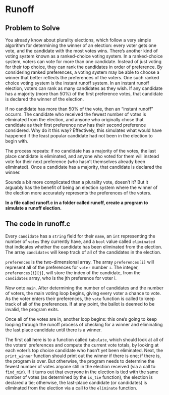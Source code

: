 # Runoff
## Problem to Solve
You already know about plurality elections, which follow a very simple algorithm for determining the winner of an election: every voter gets one vote, and the candidate with the most votes wins.
There’s another kind of voting system known as a ranked-choice voting system. In a ranked-choice system, voters can vote for more than one candidate. Instead of just voting for their top choice, they can rank the candidates in order of preference. 
By considering ranked preferences, a voting system may be able to choose a winner that better reflects the preferences of the voters.
One such ranked choice voting system is the instant runoff system. In an instant runoff election, voters can rank as many candidates as they wish. If any candidate has a majority (more than 50%) of the first preference votes, that candidate is declared the winner of the election.

If no candidate has more than 50% of the vote, then an “instant runoff” occurrs. The candidate who received the fewest number of votes is eliminated from the election, and anyone who originally chose that candidate as their first preference now has their second preference considered. Why do it this way? Effectively, this simulates what would have happened if the least popular candidate had not been in the election to begin with.

The process repeats: if no candidate has a majority of the votes, the last place candidate is eliminated, and anyone who voted for them will instead vote for their next preference (who hasn’t themselves already been eliminated). Once a candidate has a majority, that candidate is declared the winner.

Sounds a bit more complicated than a plurality vote, doesn’t it? But it arguably has the benefit of being an election system where the winner of the election more accurately represents the preferences of the voters. 

**In a file called runoff.c in a folder called runoff, create a program to simulate a runoff election.**

## The code in runoff.c
Every ```candidate``` has a ```string``` field for their ```name```, an ```int``` representing the number of ```votes``` they currently have, and a ```bool``` value called ```eliminated``` that indicates whether the candidate has been eliminated from the election. The array ```candidates``` will keep track of all of the candidates in the election.

```preferences``` is the two-dimensional array. The array ```preferences[i]``` will represent all of the preferences for ```voter``` number ```i```. The integer, ```preferences[i][j]```, will store the index of the candidate, from the ```candidates``` array, who is the jth preference for voter i.

Now onto ```main```. After determining the number of candidates and the number of voters, the main voting loop begins, giving every voter a chance to vote. As the voter enters their preferences, the ```vote``` function is called to keep track of all of the preferences. If at any point, the ballot is deemed to be invalid, the program exits.

Once all of the votes are in, another loop begins: this one’s going to keep looping through the runoff process of checking for a winner and eliminating the last place candidate until there is a winner.

The first call here is to a function called ```tabulate```, which should look at all of the voters’ preferences and compute the current vote totals, by looking at each voter’s top choice candidate who hasn’t yet been eliminated. Next, the ```print_winner``` function should print out the winner if there is one; if there is, the program is over. But otherwise, the program needs to determine the fewest number of votes anyone still in the election received (via a call to ```find_min```). If it turns out that everyone in the election is tied with the same number of votes (as determined by the ```is_tie``` function), the election is declared a tie; otherwise, the last-place candidate (or candidates) is eliminated from the election via a call to the ```eliminate``` function.
